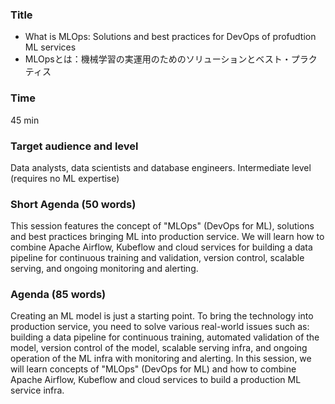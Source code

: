 ### Title

- What is MLOps: Solutions and best practices for DevOps of profudtion ML services 
- MLOpsとは：機械学習の実運用のためのソリューションとベスト・プラクティス

### Time

45 min

### Target audience and level

Data analysts, data scientists and database engineers. Intermediate level (requires no ML expertise)

### Short Agenda (50 words)
This session features the concept of "MLOps" (DevOps for ML), solutions and best practices bringing ML into production service. We will learn how to combine Apache Airflow, Kubeflow and cloud services for building a data pipeline for continuous training and validation, version control, scalable serving, and ongoing monitoring and alerting.

### Agenda (85 words)

Creating an ML model is just a starting point. To bring the technology into production service, you need to solve various real-world issues such as: building a data pipeline for continuous training, automated validation of the model, version control of the model, scalable serving infra, and ongoing operation of the ML infra with monitoring and alerting. In this session, we will learn concepts of "MLOps" (DevOps for ML) and how to combine Apache Airflow, Kubeflow and cloud services to build a production ML service infra.


